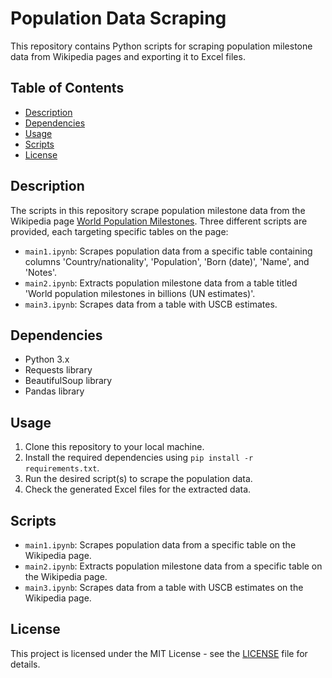 # Population Data Scraping

This repository contains Python scripts for scraping population milestone data from Wikipedia pages and exporting it to Excel files.

## Table of Contents
- [Description](#description)
- [Dependencies](#dependencies)
- [Usage](#usage)
- [Scripts](#scripts)
- [License](#license)

## Description
The scripts in this repository scrape population milestone data from the Wikipedia page [World Population Milestones](https://en.wikipedia.org/wiki/World_population_milestones). Three different scripts are provided, each targeting specific tables on the page:

- `main1.ipynb`: Scrapes population data from a specific table containing columns 'Country/nationality', 'Population', 'Born (date)', 'Name', and 'Notes'.
- `main2.ipynb`: Extracts population milestone data from a table titled 'World population milestones in billions (UN estimates)'.
- `main3.ipynb`: Scrapes data from a table with USCB estimates.

## Dependencies
- Python 3.x
- Requests library
- BeautifulSoup library
- Pandas library

## Usage
1. Clone this repository to your local machine.
2. Install the required dependencies using `pip install -r requirements.txt`.
3. Run the desired script(s) to scrape the population data.
4. Check the generated Excel files for the extracted data.

## Scripts
- `main1.ipynb`: Scrapes population data from a specific table on the Wikipedia page.
- `main2.ipynb`: Extracts population milestone data from a specific table on the Wikipedia page.
- `main3.ipynb`: Scrapes data from a table with USCB estimates on the Wikipedia page.

## License
This project is licensed under the MIT License - see the [LICENSE](LICENSE) file for details.
